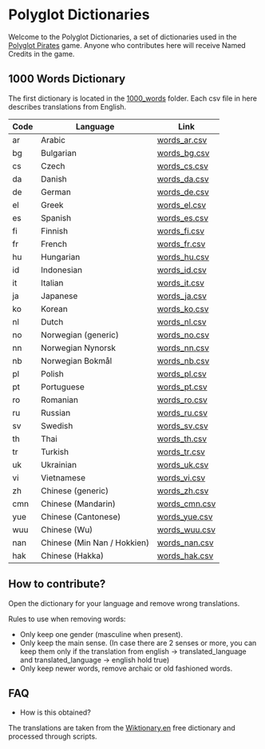 # Polyglot Dictionaries

Welcome to the Polyglot Dictionaries, a set of dictionaries used in the [Polyglot Pirates](https://appsinacup.com/polyglot-translators/) game. Anyone who contributes here will receive Named Credits in the game.

## 1000 Words Dictionary

The first dictionary is located in the [1000_words](./1000_words/) folder. Each csv file in here describes translations from English.

| Code | Language | Link |
|------|-----------|------|
| ar | Arabic | [words_ar.csv](https://github.com/appsinacup/polyglot-dictionaries/blob/main/1000_words/words_ar.csv) |
| bg | Bulgarian | [words_bg.csv](https://github.com/appsinacup/polyglot-dictionaries/blob/main/1000_words/words_bg.csv) |
| cs | Czech | [words_cs.csv](https://github.com/appsinacup/polyglot-dictionaries/blob/main/1000_words/words_cs.csv) |
| da | Danish | [words_da.csv](https://github.com/appsinacup/polyglot-dictionaries/blob/main/1000_words/words_da.csv) |
| de | German | [words_de.csv](https://github.com/appsinacup/polyglot-dictionaries/blob/main/1000_words/words_de.csv) |
| el | Greek | [words_el.csv](https://github.com/appsinacup/polyglot-dictionaries/blob/main/1000_words/words_el.csv) |
| es | Spanish | [words_es.csv](https://github.com/appsinacup/polyglot-dictionaries/blob/main/1000_words/words_es.csv) |
| fi | Finnish | [words_fi.csv](https://github.com/appsinacup/polyglot-dictionaries/blob/main/1000_words/words_fi.csv) |
| fr | French | [words_fr.csv](https://github.com/appsinacup/polyglot-dictionaries/blob/main/1000_words/words_fr.csv) |
| hu | Hungarian | [words_hu.csv](https://github.com/appsinacup/polyglot-dictionaries/blob/main/1000_words/words_hu.csv) |
| id | Indonesian | [words_id.csv](https://github.com/appsinacup/polyglot-dictionaries/blob/main/1000_words/words_id.csv) |
| it | Italian | [words_it.csv](https://github.com/appsinacup/polyglot-dictionaries/blob/main/1000_words/words_it.csv) |
| ja | Japanese | [words_ja.csv](https://github.com/appsinacup/polyglot-dictionaries/blob/main/1000_words/words_ja.csv) |
| ko | Korean | [words_ko.csv](https://github.com/appsinacup/polyglot-dictionaries/blob/main/1000_words/words_ko.csv) |
| nl | Dutch | [words_nl.csv](https://github.com/appsinacup/polyglot-dictionaries/blob/main/1000_words/words_nl.csv) |
| no | Norwegian (generic) | [words_no.csv](https://github.com/appsinacup/polyglot-dictionaries/blob/main/1000_words/words_no.csv) |
| nn | Norwegian Nynorsk | [words_nn.csv](https://github.com/appsinacup/polyglot-dictionaries/blob/main/1000_words/words_nn.csv) |
| nb | Norwegian Bokmål | [words_nb.csv](https://github.com/appsinacup/polyglot-dictionaries/blob/main/1000_words/words_nb.csv) |
| pl | Polish | [words_pl.csv](https://github.com/appsinacup/polyglot-dictionaries/blob/main/1000_words/words_pl.csv) |
| pt | Portuguese | [words_pt.csv](https://github.com/appsinacup/polyglot-dictionaries/blob/main/1000_words/words_pt.csv) |
| ro | Romanian | [words_ro.csv](https://github.com/appsinacup/polyglot-dictionaries/blob/main/1000_words/words_ro.csv) |
| ru | Russian | [words_ru.csv](https://github.com/appsinacup/polyglot-dictionaries/blob/main/1000_words/words_ru.csv) |
| sv | Swedish | [words_sv.csv](https://github.com/appsinacup/polyglot-dictionaries/blob/main/1000_words/words_sv.csv) |
| th | Thai | [words_th.csv](https://github.com/appsinacup/polyglot-dictionaries/blob/main/1000_words/words_th.csv) |
| tr | Turkish | [words_tr.csv](https://github.com/appsinacup/polyglot-dictionaries/blob/main/1000_words/words_tr.csv) |
| uk | Ukrainian | [words_uk.csv](https://github.com/appsinacup/polyglot-dictionaries/blob/main/1000_words/words_uk.csv) |
| vi | Vietnamese | [words_vi.csv](https://github.com/appsinacup/polyglot-dictionaries/blob/main/1000_words/words_vi.csv) |
| zh | Chinese (generic) | [words_zh.csv](https://github.com/appsinacup/polyglot-dictionaries/blob/main/1000_words/words_zh.csv) |
| cmn | Chinese (Mandarin) | [words_cmn.csv](https://github.com/appsinacup/polyglot-dictionaries/blob/main/1000_words/words_cmn.csv) |
| yue | Chinese (Cantonese) | [words_yue.csv](https://github.com/appsinacup/polyglot-dictionaries/blob/main/1000_words/words_yue.csv) |
| wuu | Chinese (Wu) | [words_wuu.csv](https://github.com/appsinacup/polyglot-dictionaries/blob/main/1000_words/words_wuu.csv) |
| nan | Chinese (Min Nan / Hokkien) | [words_nan.csv](https://github.com/appsinacup/polyglot-dictionaries/blob/main/1000_words/words_nan.csv) |
| hak | Chinese (Hakka) | [words_hak.csv](https://github.com/appsinacup/polyglot-dictionaries/blob/main/1000_words/words_hak.csv) |

## How to contribute?

Open the dictionary for your language and remove wrong translations.

Rules to use when removing words:
- Only keep one gender (masculine when present).
- Only keep the main sense. (In case there are 2 senses or more, you can keep them only if the translation from english -> translated_language and translated_language -> english hold true)
- Only keep newer words, remove archaic or old fashioned words.

## FAQ

- How is this obtained?

The translations are taken from the [Wiktionary.en](https://www.wiktionary.org) free dictionary and processed through scripts.
